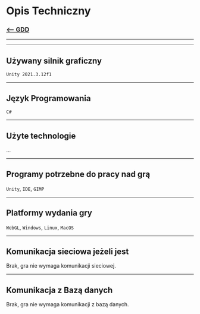 # Opis Techniczny
### [<-- GDD](/GDD/GDD.md)

---
---

## Używany silnik graficzny
`Unity 2021.3.12f1`

---

## Język Programowania
`C#`

---

## Użyte technologie
...

---

## Programy potrzebne do pracy nad grą
`Unity`, `IDE`, `GIMP`

---

## Platformy wydania gry
`WebGL`, `Windows`, `Linux`, `MacOS`

---

## Komunikacja sieciowa jeżeli jest
Brak, gra nie wymaga komunikacji sieciowej.

---

## Komunikacja z Bazą danych
Brak, gra nie wymaga komunikacji z bazą danych.



